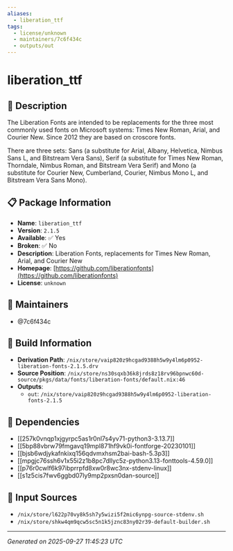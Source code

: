 ```yaml
---
aliases:
  - liberation_ttf
tags:
  - license/unknown
  - maintainers/7c6f434c
  - outputs/out
---
```


# liberation_ttf

## 📝 Description

The Liberation Fonts are intended to be replacements for the three most
commonly used fonts on Microsoft systems: Times New Roman, Arial, and
Courier New. Since 2012 they are based on croscore fonts.

There are three sets: Sans (a substitute for Arial, Albany, Helvetica,
Nimbus Sans L, and Bitstream Vera Sans), Serif (a substitute for Times
New Roman, Thorndale, Nimbus Roman, and Bitstream Vera Serif) and Mono
(a substitute for Courier New, Cumberland, Courier, Nimbus Mono L, and
Bitstream Vera Sans Mono).


## 📋 Package Information

- **Name**: `liberation_ttf`
- **Version**: `2.1.5`
- **Available**: ✅ Yes
- **Broken**: ✅ No
- **Description**: Liberation Fonts, replacements for Times New Roman, Arial, and Courier New
- **Homepage**: [https://github.com/liberationfonts](https://github.com/liberationfonts)
- **License**: `unknown`
## 👥 Maintainers

- @7c6f434c


## 🔧 Build Information

- **Derivation Path**: `/nix/store/vaip820z9hcgad9388h5w9y4lm6p0952-liberation-fonts-2.1.5.drv`
- **Source Position**: `/nix/store/ns30sqxb36k8jrds8z18rv96bpnwc60d-source/pkgs/data/fonts/liberation-fonts/default.nix:46`
- **Outputs**:
  - `out`:  `/nix/store/vaip820z9hcgad9388h5w9y4lm6p0952-liberation-fonts-2.1.5`

## 🔗 Dependencies

- [[257k0vnqp1xjgyrpc5as1r0nl7s4yv71-python3-3.13.7]]
- [[5bp88vbrw79fmgavq19mpl871hf9vk0i-fontforge-20230101]]
- [[bjsb6wdjykafnkixq156qdvmxhsm2bai-bash-5.3p3]]
- [[mpgjc76ssh6v1x55i2z1b8pc7dllyc5z-python3.13-fonttools-4.59.0]]
- [[p76r0cwlf6k97ibprrpfd8xw0r8wc3nx-stdenv-linux]]
- [[s1z5cis7fwv6ggbd07ly9mp2pxsn0dan-source]]

## 📁 Input Sources

- `/nix/store/l622p70vy8k5sh7y5wizi5f2mic6ynpg-source-stdenv.sh`
- `/nix/store/shkw4qm9qcw5sc5n1k5jznc83ny02r39-default-builder.sh`

---
*Generated on 2025-09-27 11:45:23 UTC*
